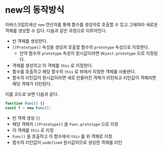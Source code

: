# new의 동작방식

자바스크립트에선 `new` 연산자를 통해 함수를 생성자로 호출할 수 있고 그에따라 새로운 객체를 생성할 수 있다. 다음과 같은 과정으로 이루어진다.

* 빈 객체를 생성한다.
* `[[Prototype]]` 속성을 생성자 호출할 함수의 `prototype` 속성으로 지정한다.
  * 만약 함수의 `prototype` 속성이 원시값이라면 `Object.prototype` 으로 지정된다.
* 객체를 생성하고 이 객체를 `this` 로 지정한다.
* 함수를 호출하고 해당 함수의 `this` 로 위에서 지정한 객체를 사용한다.
* 함수의 리턴값이 원시값이라면 새로 만들어진 객체가 리턴되고 리턴값이 객체라면 해당 객체가 리턴된다.

이를 코드로 보면 다음과 같다.

```javascript
function Func() {}
const f = new Func();
```

* 빈 객체 생성 `{}`
* 해당 객체의 `[[Prototype]]` 을 `Func.prototype` 으로 지정
* 이 객체를 `this` 로 지정
* `Func()` 을 호출하고 이 함수에서 `this` 를 위 객체로 지정
* 함수의 리턴값이 `undefined` 원시값이므로 생성한 객체를 리턴
